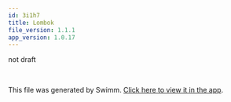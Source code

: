 ```yaml
---
id: 3i1h7
title: Lombok
file_version: 1.1.1
app_version: 1.0.17
---
```


not draft

<br/>

This file was generated by Swimm. [Click here to view it in the app](https://app.swimm.io/repos/Z2l0aHViJTNBJTNBQWxvaGElM0ElM0FBdnJhaGFtQmk=/docs/3i1h7).
